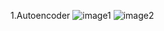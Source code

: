1.Autoencoder
![image1](https://github.com/AKL-FIRE/DL_Tensorflow/tree/master/images/autoencoder_pre.png)
![image2](https://github.com/AKL-FIRE/DL_Tensorflow/tree/master/images/autoencoder_after.png)
